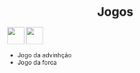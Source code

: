 <h1 align="center">Jogos</h1>

 <img src="https://cdn.jsdelivr.net/gh/devicons/devicon/icons/python/python-original.svg" width="40" height="40"/> <img src="https://cdn.jsdelivr.net/gh/devicons/devicon/icons/pycharm/pycharm-original.svg" width="40" height="40" />

* Jogo da advinhção
* Jogo da forca

